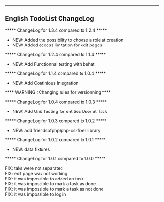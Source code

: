 --------------------------------------------------------------
English TodoList ChangeLog
--------------------------------------------------------------

***** ChangeLog for 1.3.4 compared to 1.2.4 *****

- NEW: Added the possibility to choose a role at creation
- NEW: Added access limitation for edit pages

***** ChangeLog for 1.2.4 compared to 1.1.4 *****

- NEW: Add Functionnal testing with behat

***** ChangeLog for 1.1.4 compared to 1.0.4 *****

- NEW: Add Continious Integration

**** WARNING : Changing rules for versionning ****

***** ChangeLog for 1.0.4 compared to 1.0.3 *****

- NEW: Add Unit Testing for entities User et Task

***** ChangeLog for 1.0.3 compared to 1.0.2 *****

- NEW: add friendsofphp/php-cs-fixer library

***** ChangeLog for 1.0.2 compared to 1.0.1 *****

- NEW: data fixtures

***** ChangeLog for 1.0.1 compared to 1.0.0 *****

FIX: taks were not separated \
FIX: edit page was not working \
FIX: it was impossible to added an task \
FIX: it was impossible to mark a task as done \
FIX: it was impossible to mark a task as not done \
FIX: it was impossible to log in 
